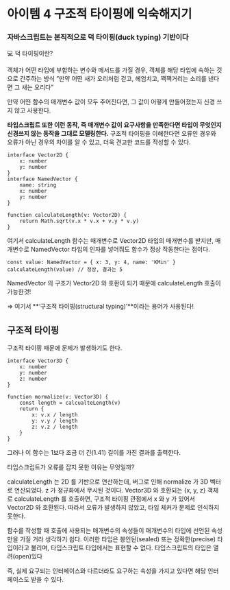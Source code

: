 # 아이템 4 구조적 타이핑에 익숙해지기

### 자바스크립트는 본직적으로 덕 타이핑(duck typing) 기반이다

<aside>
💻 덕 타이핑이란?

객체가 어떤 타입에 부합하는 변수와 메서드를 가질 경우, 객체를 해당 타입에 속하는 것으로 간주하는 방식
”만약 어떤 새가 오리처럼 걷고, 헤엄치고, 꽥꽥거리는 소리를 낸다면 그 새는 오리다”

</aside>

만약 어떤 함수의 매개변수 값이 모두 주어진다면, 그 값이 어떻게 만들어졌는지 신경 쓰지 않고 사용한다.

**타입스크립트 또한 이런 동작, 즉 매개변수 값이 요구사항을 만족한다면 타입이 무엇인지 신경쓰지 않는 동작을 그대로 모델링한다.**
구조적 타이핑을 이해한다면 오류인 경우와 오류가 아닌 경우의 차이를 알 수 있고, 더욱 견고한 코드를 작성할 수 있다.

```tsx
interface Vector2D {
	x: number
	y: number
}
interface NamedVector {
	name: string
	x: number
	y: number
}

function calculateLength(v: Vector2D) {
	return Math.sqrt(v.x * v.x + v.y * v.y)
}
```

여기서 calculateLength 함수는 매개변수로 Vector2D 타입의 매개변수를 받지만, 매개변수로 NamedVector 타입의 인자를 넣어줘도 함수가 정상 작동한다는 점이다.

```tsx
const value: NamedVector = { x: 3, y: 4, name: 'KMin' }
calculateLength(value) // 정상, 결과는 5
```

NamedVector 의 구조가 Vector2D 와 호환이 되기 때문에 calculateLength 호출이 가능한것!

⇒ 여기서 **‘구조적 타이핑(structural typing)’**이라는 용어가 사용된다!

## 구조적 타이핑

구조적 타이핑 때문에 문제가 발생하기도 한다.

```tsx
interface Vector3D {
	x: number
	y: number
	z: number
}

function mormalize(v: Vector3D) {
	const length = calcualteLength(v)
	return {
		x: v.x / length
		y: v.y / length
		z: v.z / length
	}
}
```

그러나 이 함수는 1보다 조금 더 긴(1.41) 길이를 가진 결과를 출력한다.

타입스크립트가 오류를 잡지 못한 이유는 무엇일까?

calculateLength 는 2D 를 기반으로 연산하는데, 버그로 인해 normalize 가 3D 벡터로 연산되었다. z 가 정규화에서 무시된 것이다.
Vector3D 와 호환되는 {x, y, z} 객체로 calculateLength 를 호출하면, 구조적 타이핑 관점에서 x 와 y 가 있어서 Vector2D 와 호환된다.
따라서 오류가 발생하지 않았고, 타입 체커가 문제로 인식하지 못한다.

함수를 작성할 때 호출에 사용되는 매개변수의 속성들이 매개변수의 타입에 선언된 속성만을 가질 거라 생각하기 쉽다.
이러한 타입은 봉인된(sealed) 또는 정확한(precise) 타입이라고 불리며, 타입스크립트 타입에서는 표현할 수 없다.
타입스크립트의 타입은 열려(open)있다

즉, 실제 요구되는 인터페이스와 다르더라도 요구하는 속성을 가지고 있다면 해당 인터페이스도 받을 수 있다.